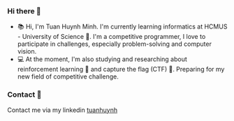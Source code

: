### Hi there 👋
- :books: Hi, I'm Tuan Huynh Minh. I'm currently learning informatics at HCMUS - University of Science :school:. I'm a competitive programmer, I love to participate in challenges, especially problem-solving and computer vision.
- :computer: At the moment, I'm also studying and researching about reinforcement learning :robot: and capture the flag (CTF) :triangular_flag_on_post:. Preparing for my new field of competitive challenge.

### Contact :iphone:
Contact me via my linkedin [tuanhuynh](https://www.linkedin.com/in/tuanhuynh71ti/)

<!---
huynhtuan17ti/huynhtuan17ti is a ✨ special ✨ repository because its `README.md` (this file) appears on your GitHub profile.
You can click the Preview link to take a look at your changes.
--->
